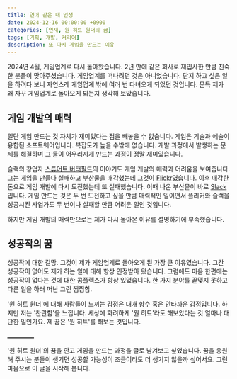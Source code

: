 ```yaml
---
title: 연어 같은 내 인생
date: 2024-12-16 00:00:00 +0900
categories: [연재, 원 히트 원더의 꿈]
tags: [기획, 개발, 커리어]
description: 또 다시 게임을 만드는 이유
---
```


2024년 4월, 게임업계로 다시 돌아왔습니다. 2년 만에 같은 회사로 재입사한 만큼 친숙한 분들이 맞아주셨습니다. 게임업계를 떠나려던 것은 아니었습니다. 단지 하고 싶은 일을 하려다 보니 자연스레 게임업계 밖에 여러 번 다녀오게 되었던 것입니다. 문득 제가 왜 자꾸 게임업계로 돌아오게 되는지 생각해 보았습니다.


## 게임 개발의 매력

일단 게임 만드는 것 자체가 재미있다는 점을 빼놓을 수 없습니다. 게임은 기술과 예술이 융합된 소프트웨어입니다. 복잡도가 높을 수밖에 없습니다. 개발 과정에서 발생하는 문제를 해결하며 그 둘이 어우러지게 만드는 과정이 정말 재미있습니다.

슬랙의 창업자 [스튜어트 버터필드](https://en.wikipedia.org/wiki/Stewart_Butterfield)의 이야기도 게임 개발의 매력과 어려움을 보여줍니다. 그는 게임을 만들다 실패하고 부산물을 매각했는데 그것이 [Flickr](https://www.flickr.com/)였습니다. 이후 매각한 돈으로 게임 개발에 다시 도전했는데 또 실패했습니다. 이때 나온 부산물이 바로 [Slack](https://slack.com)입니다. 게임 만드는 것은 두 번 도전하고 싶을 만큼 매력적인 일이면서 플리커와 슬랙을 성공시킨 사업가도 두 번이나 실패할 만큼 어려운 일인 것입니다.

하지만 게임 개발의 매력만으로는 제가 다시 돌아온 이유를 설명하기에 부족했습니다.


## 성공작의 꿈

성공작에 대한 갈망. 그것이 제가 게임업계로 돌아오게 된 가장 큰 이유였습니다. 그간 성공작이 없어도 제가 하는 일에 대해 항상 인정받아 왔습니다. 그럼에도 마음 한편에는 성공작이 없다는 것에 대한 콤플렉스가 항상 있었습니다. 한 가지 분야를 끝맺지 못하고 다른 일을 하러 떠난 그런 찜찜함.

'원 히트 원더'에 대해 사람들이 느끼는 감정은 대개 향수 혹은 안타까운 감정입니다. 하지만 저는 '찬란함'을 느낍니다. 세상에 화려하게 '원 히트'라도 해보았다는 것 얼마나 대단한 일인가요. 제 꿈은 '원 히트'를 해보는 것입니다.


![구분선](/assets/img/hr-line.png)


'원 히트 원더'의 꿈을 안고 게임을 만드는 과정을 글로 남겨보고 싶었습니다. 꿈을 응원해 주시는 분들이 생기면 성공할 가능성이 조금이라도 더 생기지 않을까 싶어서요. 그런 마음으로 이 글을 시작해 봅니다.
